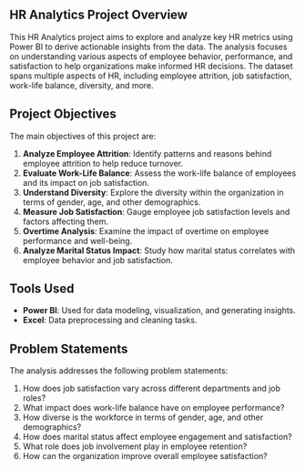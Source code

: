 ## HR Analytics Project Overview
This HR Analytics project aims to explore and analyze key HR metrics using Power BI to derive actionable insights from the data. The analysis focuses on understanding various aspects of employee behavior, performance, and satisfaction to help organizations make informed HR decisions. The dataset spans multiple aspects of HR, including employee attrition, job satisfaction, work-life balance, diversity, and more.

## Project Objectives
The main objectives of this project are:
1. **Analyze Employee Attrition**: Identify patterns and reasons behind employee attrition to help reduce turnover.
2. **Evaluate Work-Life Balance**: Assess the work-life balance of employees and its impact on job satisfaction.
3. **Understand Diversity**: Explore the diversity within the organization in terms of gender, age, and other demographics.
4. **Measure Job Satisfaction**: Gauge employee job satisfaction levels and factors affecting them.
5. **Overtime Analysis**: Examine the impact of overtime on employee performance and well-being.
6. **Analyze Marital Status Impact**: Study how marital status correlates with employee behavior and job satisfaction.

## Tools Used
- **Power BI**: Used for data modeling, visualization, and generating insights.
- **Excel**: Data preprocessing and cleaning tasks.

## Problem Statements
The analysis addresses the following problem statements:
1. How does job satisfaction vary across different departments and job roles?
2. What impact does work-life balance have on employee performance?
3. How diverse is the workforce in terms of gender, age, and other demographics?
4. How does marital status affect employee engagement and satisfaction?
5. What role does job involvement play in employee retention?
6. How can the organization improve overall employee satisfaction?
